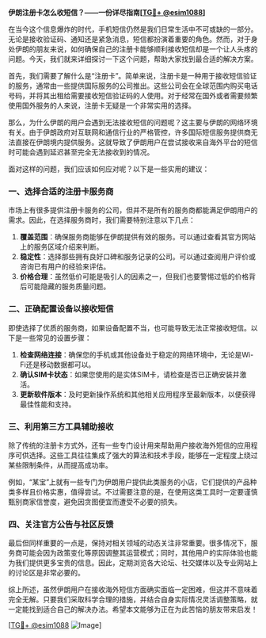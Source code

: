 **伊朗注册卡怎么收短信？——一份详尽指南[[TG💪+ @esim1088](https://t.me/s/esim1088)]**

在当今这个信息爆炸的时代，手机短信仍然是我们日常生活中不可或缺的一部分。无论是接收验证码、通知还是紧急消息，短信都扮演着重要的角色。然而，对于身处伊朗的朋友来说，如何确保自己的注册卡能够顺利接收短信却是一个让人头疼的问题。今天，我们就来详细探讨一下这个问题，帮助大家找到最合适的解决方案。

首先，我们需要了解什么是“注册卡”。简单来说，注册卡是一种用于接收短信验证的服务，通常由一些提供国际服务的公司推出。这些公司会在全球范围内购买电话号码，并将其出租给需要接收短信验证码的人使用。对于经常在国外或者需要频繁使用国外服务的人来说，注册卡无疑是一个非常实用的选择。

那么，为什么伊朗的用户会遇到无法接收短信的问题呢？这主要与伊朗的网络环境有关。由于伊朗政府对互联网和通信行业的严格管控，许多国际短信服务提供商无法直接在伊朗境内提供服务。这就导致了伊朗用户在尝试接收来自海外平台的短信时可能会遇到延迟甚至完全无法接收到的情况。

面对这样的问题，我们应该如何应对呢？以下是一些实用的建议：

### 一、选择合适的注册卡服务商

市场上有很多提供注册卡服务的公司，但并不是所有的服务商都能满足伊朗用户的需求。因此，在选择服务商时，我们需要特别注意以下几点：

1. **覆盖范围**：确保服务商能够在伊朗提供有效的服务。可以通过查看其官方网站上的服务区域介绍来判断。
2. **稳定性**：选择那些拥有良好口碑和服务记录的公司。可以通过查阅用户评价或咨询已有用户的经验来评估。
3. **价格合理**：虽然低价可能是吸引人的因素之一，但我们也要警惕过低的价格背后可能隐藏的服务质量问题。

### 二、正确配置设备以接收短信

即使选择了优质的服务商，如果设备配置不当，也可能导致无法正常接收短信。以下是一些常见的设置步骤：

1. **检查网络连接**：确保您的手机或其他设备处于稳定的网络环境中，无论是Wi-Fi还是移动数据都可以。
2. **确认SIM卡状态**：如果您使用的是实体SIM卡，请检查是否已正确安装并激活。
3. **更新软件版本**：及时更新操作系统和其他相关应用程序至最新版本，以便获得最佳性能和支持。

### 三、利用第三方工具辅助接收

除了传统的注册卡方式外，还有一些专门设计用来帮助用户接收海外短信的应用程序可供选择。这些工具往往集成了强大的算法和技术手段，能够在一定程度上绕过某些限制条件，从而提高成功率。

例如，“某宝”上就有一些专门为伊朗用户提供此类服务的小店，它们提供的产品种类多样且价格实惠，值得尝试。不过需要注意的是，在使用这类工具时一定要谨慎甄别商家信誉度，避免因贪图便宜而遭受不必要的损失。

### 四、关注官方公告与社区反馈

最后但同样重要的一点是，保持对相关领域的动态关注非常重要。很多情况下，服务商可能会因为政策变化等原因调整其运营模式；同时，其他用户的实际体验也能为我们提供更多宝贵的信息。因此，定期浏览各大论坛、社交媒体以及专业网站上的讨论区是非常必要的。

综上所述，虽然伊朗用户在接收海外短信方面确实面临一定困难，但这并不意味着完全无解。只要我们采取科学合理的措施，并结合自身实际情况灵活调整策略，就一定能找到适合自己的解决办法。希望本文能够为正在为此苦恼的朋友带来启发！

[[TG💪+ @esim1088](https://t.me/s/esim1088) ![Image](https://i.postimg.cc/4NQfJmqS/Snipaste-2025-05-13-00-14-12.png)]
